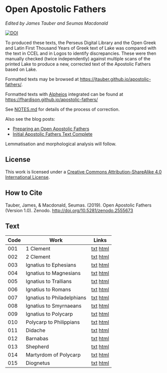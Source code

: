 # Open Apostolic Fathers

*Edited by James Tauber and Seumas Macdonald*

[![DOI](https://zenodo.org/badge/152836109.svg)](https://zenodo.org/badge/latestdoi/152836109)

To produced these texts, the Perseus Digital Library and the Open Greek and Latin First Thousand Years of Greek text of Lake was compared with the text in CCEL and in Logos to identify discrepancies. These were then manually checked (twice independently) against multiple scans of the printed Lake to produce a new, corrected text of the Apostolic Fathers based on Lake.

Formatted texts may be browsed at <https://jtauber.github.io/apostolic-fathers/>.

Formatted texts with [Alpheios](https://alpheios.net/) integrated can be found at <https://fhardison.github.io/apostolic-fathers/>

See [NOTES.md](https://github.com/jtauber/apostolic-fathers/blob/master/NOTES.md) for details of the process of correction.

Also see the blog posts:

* [Preparing an Open Apostolic Fathers](https://jktauber.com/2018/11/01/preparing-open-apostolic-fathers/)
* [Initial Apostolic Fathers Text Complete](https://jktauber.com/2019/02/01/initial-apostolic-fathers-text-complete/)

Lemmatisation and morphological analysis will follow.

## License

This work is licensed under a [Creative Commons Attribution-ShareAlike 4.0 International License](http://creativecommons.org/licenses/by-sa/4.0/).

## How to Cite

Tauber, James, & Macdonald, Seumas. (2019). Open Apostolic Fathers (Version 1.0). Zenodo. http://doi.org/10.5281/zenodo.2555673

## Text

| Code | Work                         | Links    |
| ---- | ---------------------------- | -------- |
| 001  | 1 Clement                    | [txt](https://github.com/jtauber/apostolic-fathers/blob/master/texts/001-i_clement.txt) [html](https://jtauber.github.io/apostolic-fathers/001-i_clement.html) |
| 002  | 2 Clement                    | [txt](https://github.com/jtauber/apostolic-fathers/blob/master/texts/002-ii_clement.txt) [html](https://jtauber.github.io/apostolic-fathers/002-ii_clement.html)  |
| 003  | Ignatius to Ephesians        | [txt](https://github.com/jtauber/apostolic-fathers/blob/master/texts/003-ignatius-ephesians.txt) [html](https://jtauber.github.io/apostolic-fathers/003-ignatius-ephesians.html)  |
| 004  | Ignatius to Magnesians       | [txt](https://github.com/jtauber/apostolic-fathers/blob/master/texts/004-ignatius-magnesians.txt) [html](https://jtauber.github.io/apostolic-fathers/004-ignatius-magnesians.html)  |
| 005  | Ignatius to Trallians        | [txt](https://github.com/jtauber/apostolic-fathers/blob/master/texts/005-ignatius-trallians.txt) [html](https://jtauber.github.io/apostolic-fathers/005-ignatius-trallians.html)  |
| 006  | Ignatius to Romans           | [txt](https://github.com/jtauber/apostolic-fathers/blob/master/texts/006-ignatius-romans.txt) [html](https://jtauber.github.io/apostolic-fathers/006-ignatius-romans.html)  |
| 007  | Ignatius to Philadelphians   | [txt](https://github.com/jtauber/apostolic-fathers/blob/master/texts/007-ignatius-philadelphians.txt) [html](https://jtauber.github.io/apostolic-fathers/007-ignatius-philadelphians.html)  |
| 008  | Ignatius to Smyrnaeans       | [txt](https://github.com/jtauber/apostolic-fathers/blob/master/texts/008-ignatius-smyrnaeans.txt) [html](https://jtauber.github.io/apostolic-fathers/008-ignatius-smyrnaeans.html)  |   
| 009  | Ignatius to Polycarp         | [txt](https://github.com/jtauber/apostolic-fathers/blob/master/texts/009-ignatius-polycarp.txt) [html](https://jtauber.github.io/apostolic-fathers/009-ignatius-polycarp.html)  |
| 010  | Polycarp to Philippians      | [txt](https://github.com/jtauber/apostolic-fathers/blob/master/texts/010-polycarp-philippians.txt) [html](https://jtauber.github.io/apostolic-fathers/010-polycarp-philippians.html)  |
| 011  | Didache                      | [txt](https://github.com/jtauber/apostolic-fathers/blob/master/texts/011-didache.txt) [html](https://jtauber.github.io/apostolic-fathers/011-didache.html) |
| 012  | Barnabas                     | [txt](https://github.com/jtauber/apostolic-fathers/blob/master/texts/012-barnabas.txt) [html](https://jtauber.github.io/apostolic-fathers/012-barnabas.html)  |
| 013  | Shepherd                     | [txt](https://github.com/jtauber/apostolic-fathers/blob/master/texts/013-shepherd.txt) [html](https://jtauber.github.io/apostolic-fathers/013-shepherd.html)  |
| 014  | Martyrdom of Polycarp        | [txt](https://github.com/jtauber/apostolic-fathers/blob/master/texts/014-martyrdom.txt) [html](https://jtauber.github.io/apostolic-fathers/014-martyrdom.html)  |
| 015  | Diognetus                    | [txt](https://github.com/jtauber/apostolic-fathers/blob/master/texts/015-diognetus.txt) [html](https://jtauber.github.io/apostolic-fathers/015-diognetus.html) |
